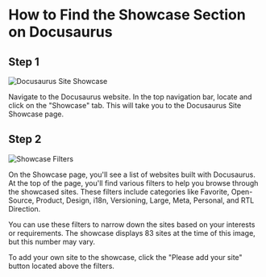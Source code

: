 

  # How to Find the Showcase Section on Docusaurus

## Step 1

![Docusaurus Site Showcase](/img/find_showcase_section/step_2.png)

Navigate to the Docusaurus website. In the top navigation bar, locate and click on the "Showcase" tab. This will take you to the Docusaurus Site Showcase page.

## Step 2

![Showcase Filters](/img/find_showcase_section/step_3.png)

On the Showcase page, you'll see a list of websites built with Docusaurus. At the top of the page, you'll find various filters to help you browse through the showcased sites. These filters include categories like Favorite, Open-Source, Product, Design, i18n, Versioning, Large, Meta, Personal, and RTL Direction.

You can use these filters to narrow down the sites based on your interests or requirements. The showcase displays 83 sites at the time of this image, but this number may vary.

To add your own site to the showcase, click the "Please add your site" button located above the filters.

  